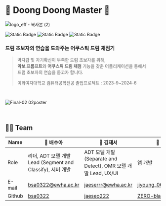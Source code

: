 # 🥁 Doong Doong Master 🥁
![logo_eff - 복사본 (2)](https://github.com/DoongDoongMaster/.github/assets/68185825/b4722081-4738-4732-a619-8ffda201da81)

<img alt="Static Badge" src="https://img.shields.io/badge/drum-orange"> <img alt="Static Badge" src="https://img.shields.io/badge/adt-yellow"> <img alt="Static Badge" src="https://img.shields.io/badge/omr-green">
### 드럼 초보자의 연습을 도와주는 어쿠스틱 드럼 채점기
> 박자감 및 자기확신이 부족한 드럼 초보자를 위해,<br/>
> **악보 프롬프트**와 **어쿠스틱 드럼 채점** 기능을 갖춘 어플리케이션을 통해서<br/>
> 드럼 초보자의 연습을 돕고자 합니다.
> 
> 이화여자대학교 컴퓨터공학전공 졸업프로젝트 : 2023-9~2024-6

<br/>

![Final-02 02poster](https://github.com/DoongDoongMaster/.github/assets/68185825/1c5e01a1-98af-454f-8425-de3494129f11)

<br/>

## 👩‍🦰 Team

| Name | 🐤 배수아  | 🥑 김재서 | 🍠 박지영 |
| --- | --- | --- | --- |
| Role | 리더, ADT 모델 개발 Lead (Segment and Classify), 서버 개발 | ADT 모델 개발 (Separate and Detect), OMR 모델 개발 Lead, UX/UI | 앱 개발 |
| E-mail | [bsa0322@ewha.ac.kr](mailto:bsa0322@ewha.ac.kr) | [jaeserrr@ewha.ac.kr](mailto:jaeserrr@ewha.ac.kr) | [jiyoung_06@ewha.ac.kr](mailto:jiyoung_06@ewha.ac.kr) |
| Github | [bsa0322](https://github.com/bsa0322) | [jaeseo222](https://github.com/jaeseo222) | [ZERO-black](https://github.com/ZERO-black) |
